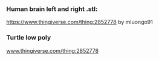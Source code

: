### Human brain left and right .stl:
https://www.thingiverse.com/thing:2852778
by mluongo91

### Turtle low poly
www.thingiverse.com/thing:2852778
